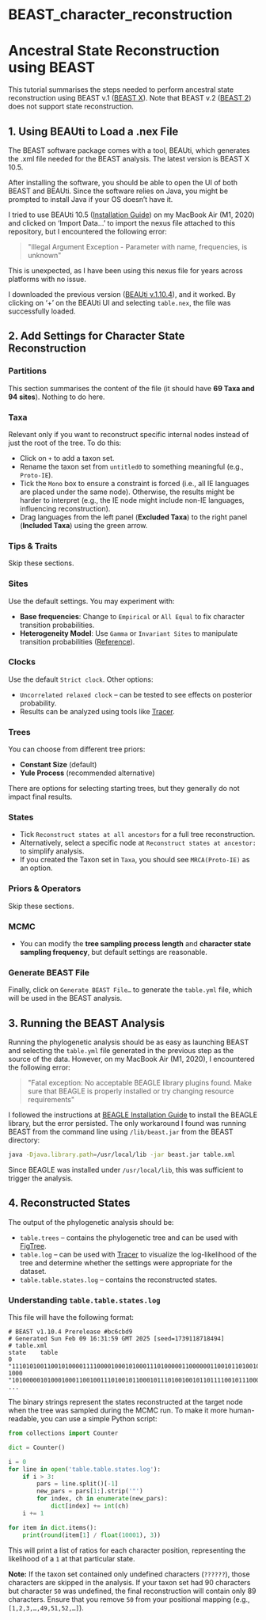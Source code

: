 # BEAST_character_reconstruction

# Ancestral State Reconstruction using BEAST

This tutorial summarises the steps needed to perform ancestral state reconstruction using BEAST v.1 ([BEAST X](https://beast.community)). Note that BEAST v.2 ([BEAST 2](http://www.beast2.org)) does not support state reconstruction.

## 1. Using BEAUti to Load a .nex File

The BEAST software package comes with a tool, BEAUti, which generates the .xml file needed for the BEAST analysis. The latest version is BEAST X 10.5.

After installing the software, you should be able to open the UI of both BEAST and BEAUti. Since the software relies on Java, you might be prompted to install Java if your OS doesn’t have it.

I tried to use BEAUti 10.5 ([Installation Guide](http://beast.community/installing)) on my MacBook Air (M1, 2020) and clicked on ‘Import Data…’ to import the nexus file attached to this repository, but I encountered the following error:

> "Illegal Argument Exception - Parameter with name, frequencies, is unknown"

This is unexpected, as I have been using this nexus file for years across platforms with no issue.

I downloaded the previous version ([BEAUti v.1.10.4](https://github.com/beast-dev/beast-mcmc/releases/tag/v1.10.4)), and it worked. By clicking on ‘+’ on the BEAUti UI and selecting `table.nex`, the file was successfully loaded.

## 2. Add Settings for Character State Reconstruction

### Partitions
This section summarises the content of the file (it should have **69 Taxa and 94 sites**). Nothing to do here.

### Taxa
Relevant only if you want to reconstruct specific internal nodes instead of just the root of the tree. To do this:

- Click on `+` to add a taxon set.
- Rename the taxon set from `untitled0` to something meaningful (e.g., `Proto-IE`).
- Tick the `Mono` box to ensure a constraint is forced (i.e., all IE languages are placed under the same node). Otherwise, the results might be harder to interpret (e.g., the IE node might include non-IE languages, influencing reconstruction).
- Drag languages from the left panel (**Excluded Taxa**) to the right panel (**Included Taxa**) using the green arrow.

### Tips & Traits
Skip these sections.

### Sites
Use the default settings. You may experiment with:
- **Base frequencies**: Change to `Empirical` or `All Equal` to fix character transition probabilities.
- **Heterogeneity Model**: Use `Gamma` or `Invariant Sites` to manipulate transition probabilities ([Reference](http://www.bioinf.man.ac.uk/resources/phase/manual/node81.html)).

### Clocks
Use the default `Strict clock`. Other options:
- `Uncorrelated relaxed clock` – can be tested to see effects on posterior probability.
- Results can be analyzed using tools like [Tracer](https://beast.community/tracer).

### Trees
You can choose from different tree priors:
- **Constant Size** (default)
- **Yule Process** (recommended alternative)

There are options for selecting starting trees, but they generally do not impact final results.

### States
- Tick `Reconstruct states at all ancestors` for a full tree reconstruction.
- Alternatively, select a specific node at `Reconstruct states at ancestor:` to simplify analysis.
- If you created the Taxon set in `Taxa`, you should see `MRCA(Proto-IE)` as an option.

### Priors & Operators
Skip these sections.

### MCMC
- You can modify the **tree sampling process length** and **character state sampling frequency**, but default settings are reasonable.

### Generate BEAST File
Finally, click on `Generate BEAST File…` to generate the `table.yml` file, which will be used in the BEAST analysis.

## 3. Running the BEAST Analysis

Running the phylogenetic analysis should be as easy as launching BEAST and selecting the `table.yml` file generated in the previous step as the source of the data. However, on my MacBook Air (M1, 2020), I encountered the following error:

> "Fatal exception: No acceptable BEAGLE library plugins found. Make sure that BEAGLE is properly installed or try changing resource requirements"

I followed the instructions at [BEAGLE Installation Guide](https://beast.community/beagle) to install the BEAGLE library, but the error persisted. The only workaround I found was running BEAST from the command line using `/lib/beast.jar` from the BEAST directory:

```sh
java -Djava.library.path=/usr/local/lib -jar beast.jar table.xml
```

Since BEAGLE was installed under `/usr/local/lib`, this was sufficient to trigger the analysis.

## 4. Reconstructed States

The output of the phylogenetic analysis should be:

- `table.trees` – contains the phylogenetic tree and can be used with [FigTree](https://beast.community/figtree).
- `table.log` – can be used with [Tracer](https://beast.community/tracer) to visualize the log-likelihood of the tree and determine whether the settings were appropriate for the dataset.
- `table.table.states.log` – contains the reconstructed states.

### Understanding `table.table.states.log`

This file will have the following format:

```
# BEAST v1.10.4 Prerelease #bc6cbd9
# Generated Sun Feb 09 16:31:59 GMT 2025 [seed=1739118718494]
# table.xml
state	 table
0	"111010100110010100001111000010001010001110100000110000001100101101001000100011111101110001100"
1000	"101000001010001000110010011101001011000101110100100101101111001011100001000111001110101011110"
...
```

The binary strings represent the states reconstructed at the target node when the tree was sampled during the MCMC run. To make it more human-readable, you can use a simple Python script:

```python
from collections import Counter

dict = Counter()

i = 0
for line in open('table.table.states.log'):
    if i > 3:
        pars = line.split()[-1]
        new_pars = pars[1:].strip('"')
        for index, ch in enumerate(new_pars):
            dict[index] += int(ch)
    i += 1

for item in dict.items():
    print(round(item[1] / float(10001), 3))
```

This will print a list of ratios for each character position, representing the likelihood of a `1` at that particular state.

**Note:** If the taxon set contained only undefined characters (`??????`), those characters are skipped in the analysis. If your taxon set had 90 characters but character `50` was undefined, the final reconstruction will contain only 89 characters. Ensure that you remove `50` from your positional mapping (e.g., `[1,2,3,…,49,51,52,…]`).
